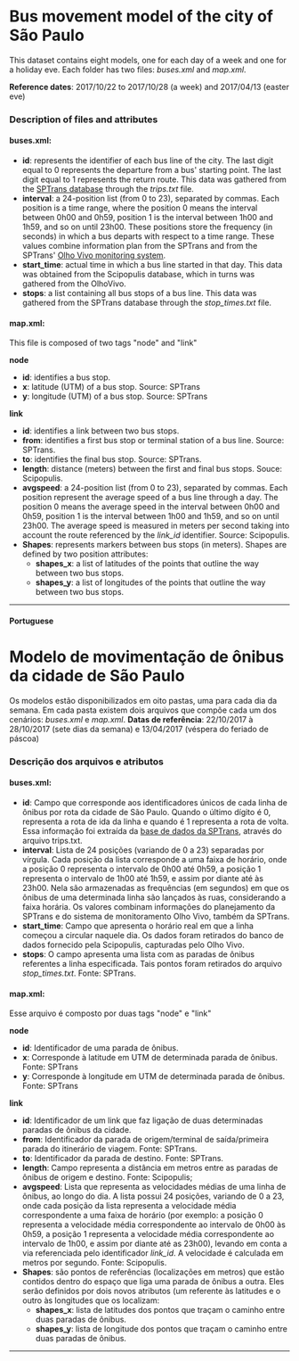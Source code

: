 # Bus movement model of the city of São Paulo

This dataset contains eight models, one for each day of a week and one for a holiday eve. 
Each folder has two files: *buses.xml* and *map.xml*.

__Reference dates__: 2017/10/22 to 2017/10/28 (a week) and 2017/04/13 (easter eve)

### Description of files and attributes

#### buses.xml:

* __id__: represents the identifier of each bus line of the city. The last digit equal to 0 represents the departure from a bus' starting point. The last digit equal to 1 represents the return route. This data was gathered from the [SPTrans database](http://www.sptrans.com.br/desenvolvedores/GTFS.aspx) through the *trips.txt* file.
* __interval__: a 24-position list (from 0 to 23), separated by commas. Each position is a time range, where the position 0 means the interval between 0h00 and 0h59, position 1 is the interval between 1h00 and 1h59, and so on until 23h00. These positions store the frequency (in seconds) in which a bus departs with respect to a time range. These values combine information plan from the SPTrans and from the SPTrans' [Olho Vivo monitoring system](http://www.olhovivo.sptrans.com.br/).
* __start_time__: actual time in which a bus line started in that day. This data was obtained from the Scipopulis database, which in turns was gathered from the OlhoVivo.
* __stops__: a list containing all bus stops of a bus line. This data was gathered from the SPTrans database through the *stop_times.txt* file.

#### map.xml:

This file is composed of two tags "node" and "link"

__node__

* __id__: identifies a bus stop.
* __x__: latitude (UTM) of a bus stop. Source: SPTrans
* __y__: longitude (UTM) of a bus stop. Source: SPTrans

__link__

* __id__: identifies a link between two bus stops. 
* __from__: identifies a first bus stop or terminal station of a bus line. Source: SPTrans.
* __to__: identifies the final bus stop. Source: SPTrans.
* __length__: distance (meters) between the first and final bus stops. Souce: Scipopulis.
* __avgspeed__: a 24-position list (from 0 to 23), separated by commas. Each position represent the average speed of a bus line through a day. The position 0 means the average speed in the interval between 0h00 and 0h59, position 1 is the interval between 1h00 and 1h59, and so on until 23h00. The average speed is measured in meters per second taking into account the route referenced by the *link_id* identifier. Source: Scipopulis.
* __Shapes__: represents markers between bus stops (in meters). Shapes are defined by two position attributes:
    * __shapes_x__: a list of latitudes of the points that outline the way between two bus stops.
    * __shapes_y__: a list of longitudes of the points that outline the way between two bus stops.

---

#### Portuguese
# Modelo de movimentação de ônibus da cidade de São Paulo

Os modelos estão disponibilizados em oito pastas, uma para cada dia da semana. Em cada pasta existem dois arquivos que compõe cada um dos cenários: *buses.xml* e *map.xml*. 
__Datas de referência__: 22/10/2017 à 28/10/2017 (sete dias da semana) e 13/04/2017 (véspera do feriado de páscoa)

### Descrição dos arquivos e atributos

#### buses.xml:

* __id__: Campo que corresponde aos identificadores únicos de cada linha de ônibus por rota da cidade de São Paulo. Quando o último dígito é 0, representa  a rota de ida da linha e quando é 1 representa 
a rota de volta. Essa informação foi extraída da [base de dados da SPTrans](http://www.sptrans.com.br/desenvolvedores/GTFS.aspx), através do arquivo trips.txt.
* __interval__: Lista de 24 posições (variando de 0 a 23) separadas por vírgula. Cada posição da lista corresponde a uma faixa de horário, onde a posição 0 representa o intervalo de 0h00 até 0h59,
a posição 1 representa o intervalo de 1h00 até 1h59, e assim por diante até às 23h00. Nela são armazenadas as frequências (em segundos) em que os ônibus de uma determinada linha são lançados às 
ruas, considerando a faixa horária. Os valores combinam informações do planejamento da SPTrans e do sistema de monitoramento Olho Vivo, também da SPTrans. 
* __start_time__: Campo que apresenta o horário real em que a linha começou a circular naquele dia. Os dados foram retirados do banco de dados fornecido pela Scipopulis, capturadas pelo Olho Vivo.
* __stops__: O campo apresenta uma lista com as paradas de ônibus referentes a linha especificada. Tais pontos foram retirados do arquivo *stop_times.txt*. Fonte: SPTrans.

#### map.xml:

Esse arquivo é composto por duas tags "node" e "link"

__node__

* __id__: Identificador de uma parada de ônibus.
* __x__: Corresponde à latitude em UTM de determinada parada de ônibus. Fonte: SPTrans
* __y__: Corresponde à longitude em UTM de determinada parada de ônibus. Fonte: SPTrans

__link__

* __id__: Identificador de um link que faz ligação de duas determinadas paradas de ônibus da cidade. 
* __from__: Identificador da parada de origem/terminal de saída/primeira parada do itinerário de viagem. Fonte: SPTrans.
* __to__: Identificador da parada de destino. Fonte: SPTrans.
* __length__: Campo representa a distância em metros entre as paradas de ônibus de origem e destino. Fonte: Scipopulis;
* __avgspeed__: Lista que representa as velocidades médias de uma linha de ônibus, ao longo do dia. A lista possui 24 posições, variando de 0 a 23, onde cada posição da lista representa a velocidade média correspondente a uma faixa de horário (por exemplo: a posição 0 representa a velocidade média correspondente ao intervalo de 0h00 às 0h59, a posição 1 representa a velocidade média correspondente ao intervalo de 1h00, e assim por diante até as 23h00), levando em conta a via referenciada pelo identificador *link_id*. A velocidade é calculada em metros por segundo. Fonte: Scipopulis.
* __Shapes__: são pontos de referências (localizações em metros) que estão contidos dentro do espaço que liga uma parada de ônibus a outra. Eles serão definidos por dois novos atributos (um referente às latitudes e o outro às longitudes que os localizam:
    * __shapes_x__: lista de latitudes dos pontos que traçam o caminho entre duas paradas de ônibus.
    * __shapes_y__: lista de longitude dos pontos que traçam o caminho entre duas paradas de ônibus.

---

